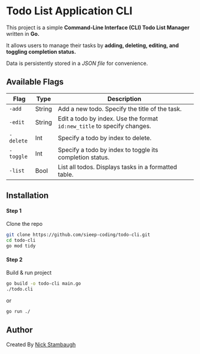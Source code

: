 # Todo List Application CLI

This project is a simple **Command-Line Interface (CLI) Todo List Manager** written in **Go.** 

It allows users to manage their tasks by **adding, deleting, editing, and toggling completion status.** 

Data is persistently stored in a *JSON file* for convenience.

## Available Flags

<table>
  <thead>
    <tr>
      <th>Flag</th>
      <th>Type</th>
      <th>Description</th>
    </tr>
  </thead>
  <tbody>
    <tr>
      <td><code>-add</code></td>
      <td>String</td>
      <td>Add a new todo. Specify the title of the task.</td>
    </tr>
    <tr>
      <td><code>-edit</code></td>
      <td>String</td>
      <td>Edit a todo by index. Use the format <code>id:new_title</code> to specify changes.</td>
    </tr>
    <tr>
      <td><code>-delete</code></td>
      <td>Int</td>
      <td>Specify a todo by index to delete.</td>
    </tr>
    <tr>
      <td><code>-toggle</code></td>
      <td>Int</td>
      <td>Specify a todo by index to toggle its completion status.</td>
    </tr>
    <tr>
      <td><code>-list</code></td>
      <td>Bool</td>
      <td>List all todos. Displays tasks in a formatted table.</td>
    </tr>
  </tbody>
</table>

## Installation

#### Step 1

Clone the repo

```bash
git clone https://github.com/sieep-coding/todo-cli.git
cd todo-cli
go mod tidy
```

#### Step 2

Build & run project

```bash
go build -o todo-cli main.go
./todo.cli
```
or

```bash
go run ./
```

## Author

Created By [Nick Stambaugh](https://www.linkedin.com/in/nick-s-694241139/)